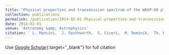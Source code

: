 ```yaml
---
title: "Physical properties and transmission spectrum of the WASP-80 planetary system from multi-colour photometry"
collection: publications
permalink: /publication/2014-02-01-Physical-properties-and-transmission-spectrum-of-the-WASP-80-planetary-system-from-multi-colour-photometry
date: 2014-02-01
venue: 'Astronomy &amp; Astrophysics'
citation: ' L. Mancini,  J. Southworth,  S. Ciceri,  M. Dominik,  Th. Henning,  U. Jørgensen,  A. Lanza,  M. Rabus,  C. Snodgrass,  C. Vilela,  K. Alsubai,  V. Bozza,  D. Bramich,  S. Calchi Novati,  G. D&apos;Ago,  R. Figuera Jaimes,  P. Galianni,  S. Gu,  K. Harpsøe,  T. Hinse,  M. Hundertmark,  D. Juncher,  N. Kains,  H. Korhonen,  A. Popovas,  S. Rahvar,  J. Skottfelt,  R. Street,  J. Surdej,  Y. Tsapras,  X. Wang,  O. Wertz, &quot;Physical properties and transmission spectrum of the WASP-80 planetary system from multi-colour photometry.&quot; Astronomy &amp;amp; Astrophysics, 2014.'
---
```

Use [Google Scholar](https://scholar.google.com/scholar?q=Physical+properties+and+transmission+spectrum+of+the+WASP+80+planetary+system+from+multi+colour+photometry){:target="_blank"} for full citation